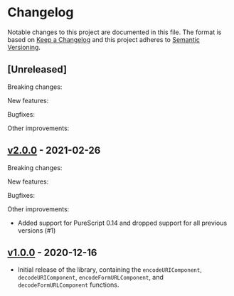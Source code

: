 # Changelog

Notable changes to this project are documented in this file. The format is based on [Keep a Changelog](https://keepachangelog.com/en/1.0.0/) and this project adheres to [Semantic Versioning](https://semver.org/spec/v2.0.0.html).

## [Unreleased]

Breaking changes:

New features:

Bugfixes:

Other improvements:

## [v2.0.0](https://github.com/purescript-contrib/purescript-js-uri/releases/tag/v2.0.0) - 2021-02-26

Breaking changes:

New features:

Bugfixes:

Other improvements:
- Added support for PureScript 0.14 and dropped support for all previous versions (#1)

## [v1.0.0](https://github.com/purescript-contrib/purescript-js-uri/releases/tag/v1.0.0) - 2020-12-16

- Initial release of the library, containing the `encodeURIComponent`, `decodeURIComponent`, `encodeFormURLComponent`, and `decodeFormURLComponent` functions.
